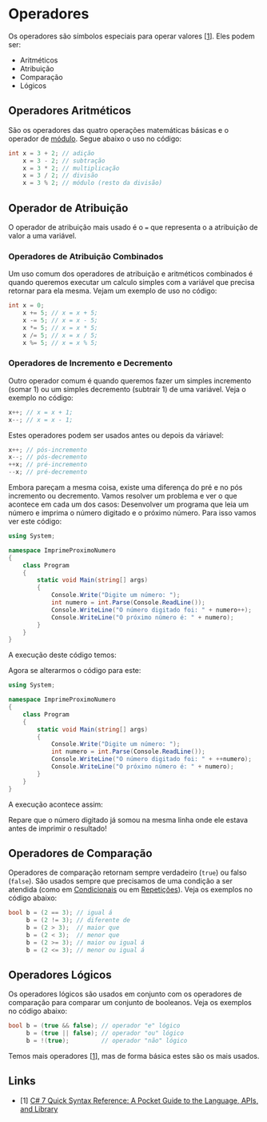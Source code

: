 # Operadores

Os operadores são símbolos especiais para operar valores \[[1](#links)\]. Eles podem ser:

- Aritméticos
- Atribuição
- Comparação
- Lógicos

## Operadores Aritméticos

São os operadores das quatro operações matemáticas básicas e o operador de [módulo](https://pt.wikipedia.org/wiki/Opera%C3%A7%C3%A3o_m%C3%B3dulo). Segue abaixo o uso no código:

```csharp
int x = 3 + 2; // adição
    x = 3 - 2; // subtração
    x = 3 * 2; // multiplicação
    x = 3 / 2; // divisão
    x = 3 % 2; // módulo (resto da divisão)
```

## Operador de Atribuição

O operador de atribuição mais usado é o `=` que representa o a atribuição de valor a uma variável.

### Operadores de Atribuição Combinados

Um uso comum dos operadores de atribuição e aritméticos combinados é quando queremos executar um calculo simples com a variável que precisa retornar para ela mesma. Vejam um exemplo de uso no código:

```csharp
int x = 0;
    x += 5; // x = x + 5;
    x -= 5; // x = x - 5;
    x *= 5; // x = x * 5;
    x /= 5; // x = x / 5;
    x %= 5; // x = x % 5;
```

### Operadores de Incremento e Decremento

Outro operador comum é quando queremos fazer um simples incremento (somar 1) ou um simples decremento (subtrair 1) de uma variável. Veja o exemplo no código:

```csharp
x++; // x = x + 1;
x--; // x = x - 1;
```

Estes operadores podem ser usados antes ou depois da váriavel:

```csharp
x++; // pós-incremento
x--; // pós-decremento
++x; // pré-incremento
--x; // pré-decremento
```

Embora pareçam a mesma coisa, existe uma diferença do pré e no pós incremento ou decremento. Vamos resolver um problema e ver o que acontece em cada um dos casos: Desenvolver um programa que leia um número e imprima o número digitado e o próximo número. Para isso vamos ver este código:

```csharp
using System;

namespace ImprimeProximoNumero
{
    class Program
    {
        static void Main(string[] args)
        {
            Console.Write("Digite um número: ");
            int numero = int.Parse(Console.ReadLine());
            Console.WriteLine("O número digitado foi: " + numero++);
            Console.WriteLine("O próximo número é: " + numero);
        }
    }
}
```

A execução deste código temos:

<script id="asciicast-cv9ZcqfC15i5PMFrNz7NZ5oBG" src="https://asciinema.org/a/cv9ZcqfC15i5PMFrNz7NZ5oBG.js" async></script>

Agora se alterarmos o código para este:

```csharp
using System;

namespace ImprimeProximoNumero
{
    class Program
    {
        static void Main(string[] args)
        {
            Console.Write("Digite um número: ");
            int numero = int.Parse(Console.ReadLine());
            Console.WriteLine("O número digitado foi: " + ++numero);
            Console.WriteLine("O próximo número é: " + numero);
        }
    }
}
```

A execução acontece assim:

<script id="asciicast-OtQzNvtzcAiUH8WfYjuWPxMje" src="https://asciinema.org/a/OtQzNvtzcAiUH8WfYjuWPxMje.js" async></script>

Repare que o número digitado já somou na mesma linha onde ele estava antes de imprimir o resultado!

## Operadores de Comparação

Operadores de comparação retornam sempre verdadeiro (`true`) ou falso (`false`). São usados sempre que precisamos de uma condição a ser atendida (como em [Condicionais](../conditionals/) ou em [Repetições](../looping/)). Veja os exemplos no código abaixo:

```csharp
bool b = (2 == 3); // igual á
     b = (2 != 3); // diferente de
     b = (2 > 3);  // maior que
     b = (2 < 3);  // menor que
     b = (2 >= 3); // maior ou igual á
     b = (2 <= 3); // menor ou igual á
```

## Operadores Lógicos

Os operadores lógicos são usados em conjunto com os operadores de comparação para comparar um conjunto de booleanos. Veja os exemplos no código abaixo:

```csharp
bool b = (true && false); // operador "e" lógico
     b = (true || false); // operador "ou" lógico
     b = !(true);         // operador "não" lógico
```

Temos mais operadores \[[1](#links)\], mas de forma básica estes são os mais usados.

## Links

- [1] [C# 7 Quick Syntax Reference: A Pocket Guide to the Language, APIs, and Library](https://books.google.com.br/books?id=MnhqDwAAQBAJ&dq=C%23+7+Quick+Syntax+Reference&hl=pt-BR&source=gbs_navlinks_s)
